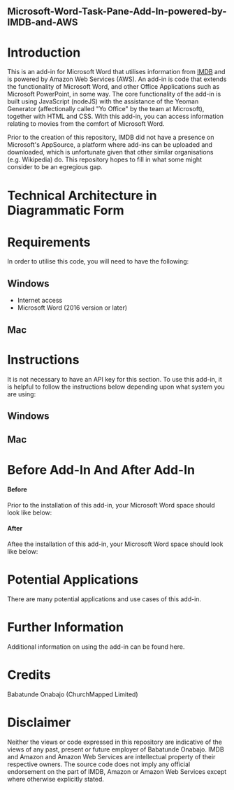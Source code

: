 ## Microsoft-Word-Task-Pane-Add-In-powered-by-IMDB-and-AWS

# Introduction
This is an add-in for Microsoft Word that utilises information from [IMDB](https://www.imdb.com/) and is powered by Amazon Web Services (AWS). An add-in is code that extends the functionality of Microsoft Word, and other Office Applications such as Microsoft PowerPoint, in some way. The core functionality of the add-in is built using JavaScript (nodeJS) with the assistance of the Yeoman Generator (affectionally called "Yo Office" by the team at Microsoft), together with HTML and CSS. With this add-in, you can access information relating to movies from the comfort of Microsoft Word. 

Prior to the creation of this repository, IMDB did not have a presence on Microsoft's AppSource, a platform where add-ins can be uploaded and downloaded, which is unfortunate given that other similar organisations (e.g. Wikipedia) do. This repository hopes to fill in what some might consider to be an egregious gap.

# Technical Architecture in Diagrammatic Form

# Requirements
In order to utilise this code, you will need to have the following:
## Windows
* Internet access
* Microsoft Word (2016 version or later)

## Mac

# Instructions
It is not necessary to have an API key for this section. To use this add-in, it is helpful to follow the instructions below depending upon what system you are using:

## Windows


## Mac

# Before Add-In And After Add-In
#### Before
Prior to the installation of this add-in, your Microsoft Word space should look like below:

#### After
Aftee the installation of this add-in, your Microsoft Word space should look like below:


# Potential Applications
There are many potential applications and use cases of this add-in.

# Further Information
Additional information on using the add-in can be found here.

# Credits
Babatunde Onabajo (ChurchMapped Limited)

# Disclaimer
Neither the views or code expressed in this repository are indicative of the views of any past, present or future employer of Babatunde Onabajo. IMDB and Amazon and Amazon Web Services are intellectual property of their respective owners. The source code does not imply any official endorsement on the part of IMDB, Amazon or Amazon Web Services except where otherwise explicitly stated. 
